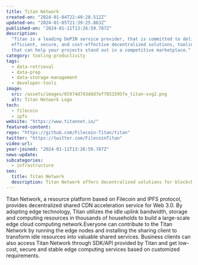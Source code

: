 ```yaml
---
title: Titan Network
created-on: "2024-01-04T22:40:28.512Z"
updated-on: "2024-01-05T21:39:25.863Z"
published-on: "2024-01-11T13:26:59.787Z"
description:
  "Titan is a leading DePIN service provider, that is committed to delivering
  efficient, secure, and cost-effective decentralized solutions, tooling and resources
  that can help your projects stand out in a competitive marketplace."
category: tooling-productivity
tags:
  - data-retrieval
  - data-prep
  - data-storage-management
  - developer-tools
image:
  src: /assets/images/65974d743ddd7ef7851595fe_titan-svg2.png
  alt: Titan Network Logo
tech:
  - filecoin
  - ipfs
website: "https://www.titannet.io/"
featured-content:
repo: "https://github.com/Filecoin-Titan/titan"
twitter: "https://twitter.com/FilecoinTitan"
video-url:
year-joined: "2024-01-11T13:26:59.787Z"
news-update:
subcategories:
  - infrastructure
seo:
  title: Titan Network
  description: Titan Network offers decentralized solutions for blockchain infrastructure.
---
```


Titan Network, a resource platform based on Filecoin and IPFS protocol, provides decentralized shared CDN acceleration service for Web 3.0. By adopting edge technology, Titan utilizes the idle uplink bandwidth, storage and computing resources in thousands of households to build a large-scale edge cloud computing network.Everyone can contribute to the Titan Network by running the edge nodes and installing the sharing client to transform idle resources into valuable shared services. Business clients can also access Titan Network through SDK/API provided by Titan and get low-cost, secure and stable edge computing services based on customized requirements.
